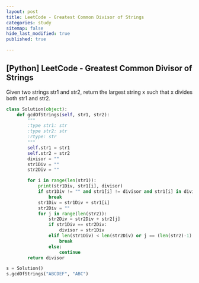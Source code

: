 ```yaml
---
layout: post
title: LeetCode - Greatest Common Divisor of Strings
categories: study
sitemap: false
hide_last_modified: true
published: true

---
```


## [Python] LeetCode - Greatest Common Divisor of Strings

Given two strings str1 and str2, return the largest string x such that x divides both str1 and str2.

~~~python
class Solution(object):
    def gcdOfStrings(self, str1, str2):
        """
        :type str1: str
        :type str2: str
        :rtype: str
        """
        self.str1 = str1
        self.str2 = str2
        divisor = ""
        str1Div = ""
        str2Div = ""

        for i in range(len(str1)):
            print(str1Div, str1[i], divisor)
            if str1Div != "" and str1[i] != divisor and str1[i] in divisor:
                break
            str1Div = str1Div + str1[i]
            str2Div = ""
            for j in range(len(str2)):
                str2Div = str2Div + str2[j]
                if str1Div == str2Div:
                    divisor = str1Div
                elif len(str1Div) < len(str2Div) or j == (len(str2)-1):
                    break
                else:
                    continue
        return divisor 

s = Solution()
s.gcdOfStrings("ABCDEF", "ABC")     

~~~
